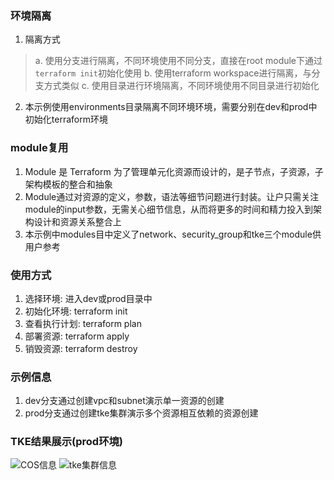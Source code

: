 ### 环境隔离
1. 隔离方式
> a. 使用分支进行隔离，不同环境使用不同分支，直接在root module下通过`terraform init`初始化使用
> b. 使用terraform workspace进行隔离，与分支方式类似
> c. 使用目录进行环境隔离，不同环境使用不同目录进行初始化

2. 本示例使用environments目录隔离不同环境环境，需要分别在dev和prod中初始化terraform环境


### module复用
1. Module 是 Terraform 为了管理单元化资源而设计的，是子节点，子资源，子架构模板的整合和抽象
2. Module通过对资源的定义，参数，语法等细节问题进行封装。让户只需关注module的input参数，无需关心细节信息，从而将更多的时间和精力投入到架构设计和资源关系整合上
3. 本示例中modules目中定义了network、security_group和tke三个module供用户参考

### 使用方式
1. 选择环境: 进入dev或prod目录中
2. 初始化环境: terraform init
3. 查看执行计划: terraform plan
4. 部署资源: terraform apply
5. 销毁资源: terraform destroy


### 示例信息
1. dev分支通过创建vpc和subnet演示单一资源的创建
2. prod分支通过创建tke集群演示多个资源相互依赖的资源创建

### TKE结果展示(prod环境)
![COS信息](https://github.com/tongyiming/gitops-terraform/imgs/tke-example-cluser.jpg)
![tke集群信息](https://github.com/tongyiming/gitops-terraform/imgs/backend_cos.jpg)
